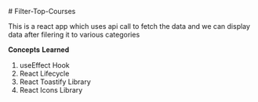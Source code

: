 
#   F i l t e r - T o p - C o u r s e s 

This is a react app which uses api call to fetch the data and we can display data after filering it to various categories

𝐂𝐨𝐧𝐜𝐞𝐩𝐭𝐬 𝐋𝐞𝐚𝐫𝐧𝐞𝐝
1) useEffect Hook
2) React Lifecycle
3) React Toastify Library
4) React Icons Library
 
 
